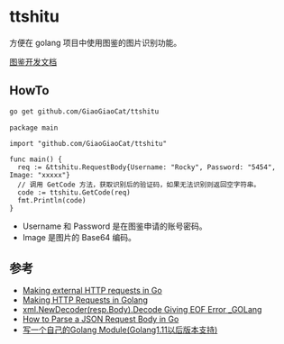 # ttshitu

方便在 golang 项目中使用图鉴的图片识别功能。

[图鉴开发文档](http://www.ttshitu.com/docs/index.html)

## HowTo

```bash
go get github.com/GiaoGiaoCat/ttshitu
```

```golang
package main

import "github.com/GiaoGiaoCat/ttshitu"

func main() {
  req := &ttshitu.RequestBody{Username: "Rocky", Password: "5454", Image: "xxxxx"}
  // 调用 GetCode 方法，获取识别后的验证码，如果无法识别则返回空字符串。
  code := ttshitu.GetCode(req)
  fmt.Println(code)
}
```

* Username 和 Password 是在图鉴申请的账号密码。
* Image 是图片的 Base64 编码。

## 参考

* [Making external HTTP requests in Go](https://medium.com/rungo/making-external-http-requests-in-go-eb4c015f8839)
* [Making HTTP Requests in Golang](https://medium.com/@masnun/making-http-requests-in-golang-dd123379efe7)
* [xml.NewDecoder(resp.Body).Decode Giving EOF Error _GOLang](https://stackoverflow.com/questions/24879587/xml-newdecoderresp-body-decode-giving-eof-error-golang)
* [How to Parse a JSON Request Body in Go](https://www.alexedwards.net/blog/how-to-properly-parse-a-json-request-body)
* [写一个自己的Golang Module(Golang1.11以后版本支持)](https://www.jtianling.com/private-module-in-golang.html)
